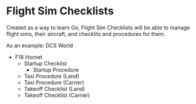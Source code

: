 # Flight Sim Checklists

Created as a way to learn Go, Flight Sim Checklists will be able to manage flight sims, their aircraft, and checklits and procedures for them.

As an example: 
DCS World
- F18 Hornet
    - Startup Checklist
        - Startup Procedure
    - Taxi Procedure (Land)
    - Taxi Procedure (Carrier)
    - Takeoff Checklist (Land)
    - Takeoff Checklist (Carrier)
